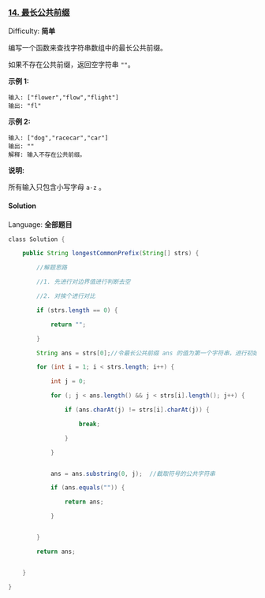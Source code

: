 ### [14\. 最长公共前缀](https://leetcode-cn.com/problems/longest-common-prefix/)

Difficulty: **简单**


编写一个函数来查找字符串数组中的最长公共前缀。

如果不存在公共前缀，返回空字符串 `""`。

**示例 1:**

```
输入: ["flower","flow","flight"]
输出: "fl"
```

**示例 2:**

```
输入: ["dog","racecar","car"]
输出: ""
解释: 输入不存在公共前缀。
```

**说明:**

所有输入只包含小写字母 `a-z` 。


#### Solution

Language: **全部题目**

```java
​class Solution {

    public String longestCommonPrefix(String[] strs) {

        //解题思路

        //1. 先进行对边界值进行判断去空

        //2. 对挨个进行对比

        if (strs.length == 0) {

            return "";

        }

        String ans = strs[0];//令最长公共前缀 ans 的值为第一个字符串，进行初始化

        for (int i = 1; i < strs.length; i++) {

            int j = 0;

            for (; j < ans.length() && j < strs[i].length(); j++) {

                if (ans.charAt(j) != strs[i].charAt(j)) {

                    break;

                }

            }


            ans = ans.substring(0, j);  //截取符号的公共字符串

            if (ans.equals("")) {

                return ans;

            }


        }

        return ans;


    }

}
```
